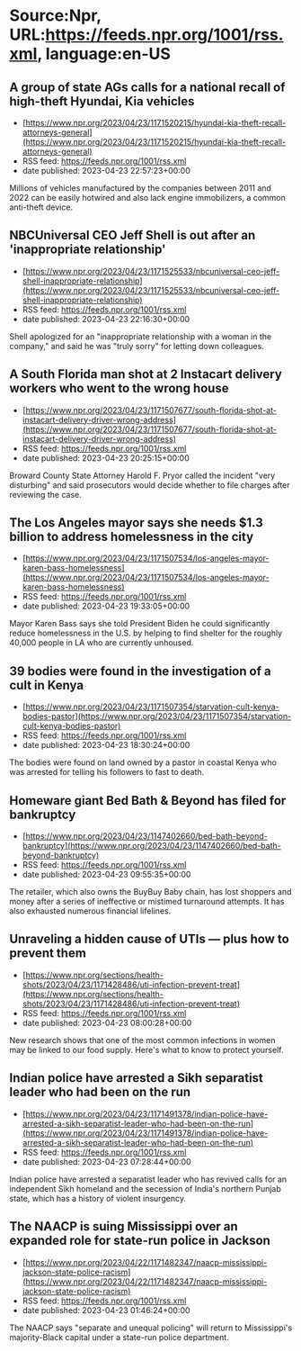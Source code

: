 # Source:Npr, URL:https://feeds.npr.org/1001/rss.xml, language:en-US

## A group of state AGs calls for a national recall of high-theft Hyundai, Kia vehicles
 - [https://www.npr.org/2023/04/23/1171520215/hyundai-kia-theft-recall-attorneys-general](https://www.npr.org/2023/04/23/1171520215/hyundai-kia-theft-recall-attorneys-general)
 - RSS feed: https://feeds.npr.org/1001/rss.xml
 - date published: 2023-04-23 22:57:23+00:00

Millions of vehicles manufactured by the companies between 2011 and 2022 can be easily hotwired and also lack engine immobilizers, a common anti-theft device.

## NBCUniversal CEO Jeff Shell is out after an 'inappropriate relationship'
 - [https://www.npr.org/2023/04/23/1171525533/nbcuniversal-ceo-jeff-shell-inappropriate-relationship](https://www.npr.org/2023/04/23/1171525533/nbcuniversal-ceo-jeff-shell-inappropriate-relationship)
 - RSS feed: https://feeds.npr.org/1001/rss.xml
 - date published: 2023-04-23 22:16:30+00:00

Shell apologized for an "inappropriate relationship with a woman in the company," and said he was "truly sorry" for letting down colleagues.

## A South Florida man shot at 2 Instacart delivery workers who went to the wrong house
 - [https://www.npr.org/2023/04/23/1171507677/south-florida-shot-at-instacart-delivery-driver-wrong-address](https://www.npr.org/2023/04/23/1171507677/south-florida-shot-at-instacart-delivery-driver-wrong-address)
 - RSS feed: https://feeds.npr.org/1001/rss.xml
 - date published: 2023-04-23 20:25:15+00:00

Broward County State Attorney Harold F. Pryor called the incident "very disturbing" and said prosecutors would decide whether to file charges after reviewing the case.

## The Los Angeles mayor says she needs $1.3 billion to address homelessness in the city
 - [https://www.npr.org/2023/04/23/1171507534/los-angeles-mayor-karen-bass-homelessness](https://www.npr.org/2023/04/23/1171507534/los-angeles-mayor-karen-bass-homelessness)
 - RSS feed: https://feeds.npr.org/1001/rss.xml
 - date published: 2023-04-23 19:33:05+00:00

Mayor Karen Bass says she told President Biden he could significantly reduce homelessness in the U.S. by helping to find shelter for the roughly 40,000 people in LA who are currently unhoused.

## 39 bodies were found in the investigation of a cult in Kenya
 - [https://www.npr.org/2023/04/23/1171507354/starvation-cult-kenya-bodies-pastor](https://www.npr.org/2023/04/23/1171507354/starvation-cult-kenya-bodies-pastor)
 - RSS feed: https://feeds.npr.org/1001/rss.xml
 - date published: 2023-04-23 18:30:24+00:00

The bodies were found on land owned by a pastor in coastal Kenya who was arrested for telling his followers to fast to death.

## Homeware giant Bed Bath & Beyond has filed for bankruptcy
 - [https://www.npr.org/2023/04/23/1147402660/bed-bath-beyond-bankruptcy](https://www.npr.org/2023/04/23/1147402660/bed-bath-beyond-bankruptcy)
 - RSS feed: https://feeds.npr.org/1001/rss.xml
 - date published: 2023-04-23 09:55:35+00:00

The retailer, which also owns the BuyBuy Baby chain, has lost shoppers and money after a series of ineffective or mistimed turnaround attempts. It has also exhausted numerous financial lifelines.

## Unraveling a hidden cause of UTIs — plus how to prevent them
 - [https://www.npr.org/sections/health-shots/2023/04/23/1171428486/uti-infection-prevent-treat](https://www.npr.org/sections/health-shots/2023/04/23/1171428486/uti-infection-prevent-treat)
 - RSS feed: https://feeds.npr.org/1001/rss.xml
 - date published: 2023-04-23 08:00:28+00:00

New research shows that one of the most common infections in women may be linked to our food supply. Here's what to know to protect yourself.

## Indian police have arrested a Sikh separatist leader who had been on the run
 - [https://www.npr.org/2023/04/23/1171491378/indian-police-have-arrested-a-sikh-separatist-leader-who-had-been-on-the-run](https://www.npr.org/2023/04/23/1171491378/indian-police-have-arrested-a-sikh-separatist-leader-who-had-been-on-the-run)
 - RSS feed: https://feeds.npr.org/1001/rss.xml
 - date published: 2023-04-23 07:28:44+00:00

Indian police have arrested a separatist leader who has revived calls for an independent Sikh homeland and the secession of India's northern Punjab state, which has a history of violent insurgency.

## The NAACP is suing Mississippi over an expanded role for state-run police in Jackson
 - [https://www.npr.org/2023/04/22/1171482347/naacp-mississippi-jackson-state-police-racism](https://www.npr.org/2023/04/22/1171482347/naacp-mississippi-jackson-state-police-racism)
 - RSS feed: https://feeds.npr.org/1001/rss.xml
 - date published: 2023-04-23 01:46:24+00:00

The NAACP says "separate and unequal policing" will return to Mississippi's majority-Black capital under a state-run police department.


